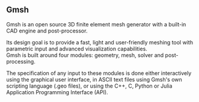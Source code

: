 ﻿## Gmsh

Gmsh is an open source 3D finite element mesh generator with a built-in CAD engine and post-processor.

Its design goal is to provide a fast, light and user-friendly meshing tool with parametric input and advanced visualization capabilities.  
Gmsh is built around four modules: geometry, mesh, solver and post-processing.

The specification of any input to these modules is done either interactively using the graphical user interface, in ASCII text files using Gmsh's own scripting language (.geo files), or using the C++, C, Python or Julia Application Programming Interface (API).